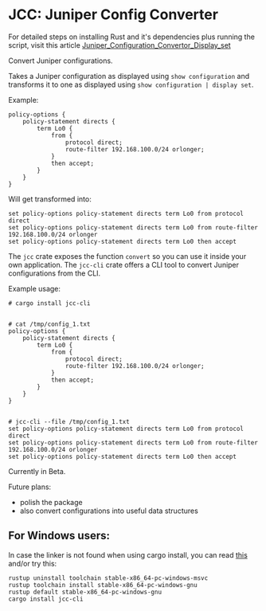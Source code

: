 # JCC: Juniper Config Converter

For detailed steps on installing Rust and it's dependencies plus running the script, visit this article [Juniper_Configuration_Convertor_Display_set](https://xor.bitwiseoperator.net/Knowledge_Base/Network/Vendor/Juniper/SRX/Juniper_SRX_Configuration_Convertor_Display_set/)


Convert Juniper configurations.

Takes a Juniper configuration as displayed using `show configuration` and transforms it to one as displayed using `show configuration | display set`.

Example:

```
policy-options {
    policy-statement directs {
        term Lo0 {
            from {
                protocol direct;
                route-filter 192.168.100.0/24 orlonger;
            }
            then accept;
        }
    }   
}
```

Will get transformed into:

```
set policy-options policy-statement directs term Lo0 from protocol direct
set policy-options policy-statement directs term Lo0 from route-filter 192.168.100.0/24 orlonger
set policy-options policy-statement directs term Lo0 then accept
```


The `jcc` crate exposes the function `convert` so you can use it inside your own application. The `jcc-cli` crate offers a CLI tool to convert Juniper configurations from the CLI.

Example usage:

```
# cargo install jcc-cli


# cat /tmp/config_1.txt 
policy-options {
    policy-statement directs {
        term Lo0 {
            from {
                protocol direct;
                route-filter 192.168.100.0/24 orlonger;
            }
            then accept;
        }
    }   
}


# jcc-cli --file /tmp/config_1.txt
set policy-options policy-statement directs term Lo0 from protocol direct
set policy-options policy-statement directs term Lo0 from route-filter 192.168.100.0/24 orlonger
set policy-options policy-statement directs term Lo0 then accept
```


Currently in Beta.

Future plans:
- polish the package
- also convert configurations into useful data structures



## For Windows users:

In case the linker is not found when using cargo install, you can read [this](https://stackoverflow.com/questions/55603111/unable-to-compile-rust-hello-world-on-windows-linker-link-exe-not-found) and/or try this:
```
rustup uninstall toolchain stable-x86_64-pc-windows-msvc
rustup toolchain install stable-x86_64-pc-windows-gnu
rustup default stable-x86_64-pc-windows-gnu
cargo install jcc-cli
```
